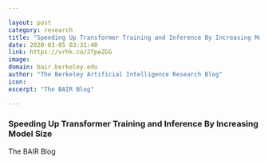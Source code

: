 ```yaml
---

layout: post
category: research
title: "Speeding Up Transformer Training and Inference By Increasing Model Size"
date: 2020-03-05 03:31:40
link: https://vrhk.co/2TpeZGG
image: 
domain: bair.berkeley.edu
author: "The Berkeley Artificial Intelligence Research Blog"
icon: 
excerpt: "The BAIR Blog"

---
```


### Speeding Up Transformer Training and Inference By Increasing Model Size

The BAIR Blog